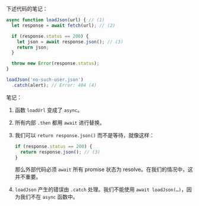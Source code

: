 
下述代码的笔记：

```js run
async function loadJson(url) { // (1)
  let response = await fetch(url); // (2)

  if (response.status == 200) {
    let json = await response.json(); // (3)
    return json;
  }

  throw new Error(response.status);
}

loadJson('no-such-user.json')
  .catch(alert); // Error: 404 (4)
```

笔记：

1. 函数 `loadUrl` 变成了 `async`。
2. 所有内部 `.then` 都用 `await` 进行替换。
3. 我们可以 `return response.json()` 而不是等待，就像这样：

    ```js
    if (response.status == 200) {
      return response.json(); // (3)
    }
    ```

    那么外部代码必须 `await` 所有 promise 状态为 resolve。在我们的情况中，这并不重要。
4. `loadJson` 产生的错误由 `.catch` 处理。我们不能使用 `await loadJson(…)`，因为我们不在 `async` 函数中。
